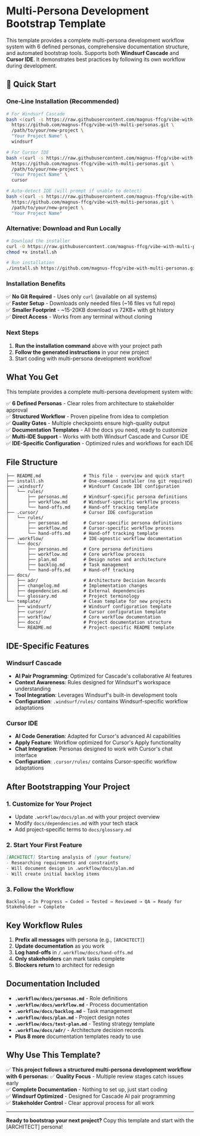 # Multi-Persona Development Bootstrap Template

This template provides a complete multi-persona development workflow system with 6 defined personas, comprehensive documentation structure, and automated bootstrap tools. Supports both **Windsurf Cascade** and **Cursor IDE**. It demonstrates best practices by following its own workflow during development.

## 🚀 Quick Start

### One-Line Installation (Recommended)
```bash
# For Windsurf Cascade
bash <(curl -s https://raw.githubusercontent.com/magnus-ffcg/vibe-with-multi-personas/main/install.sh) \
  https://github.com/magnus-ffcg/vibe-with-multi-personas.git \
  /path/to/your/new-project \
  "Your Project Name" \
  windsurf

# For Cursor IDE
bash <(curl -s https://raw.githubusercontent.com/magnus-ffcg/vibe-with-multi-personas/main/install.sh) \
  https://github.com/magnus-ffcg/vibe-with-multi-personas.git \
  /path/to/your/new-project \
  "Your Project Name" \
  cursor

# Auto-detect IDE (will prompt if unable to detect)
bash <(curl -s https://raw.githubusercontent.com/magnus-ffcg/vibe-with-multi-personas/main/install.sh) \
  https://github.com/magnus-ffcg/vibe-with-multi-personas.git \
  /path/to/your/new-project \
  "Your Project Name"
```

### Alternative: Download and Run Locally
```bash
# Download the installer
curl -O https://raw.githubusercontent.com/magnus-ffcg/vibe-with-multi-personas/main/install.sh
chmod +x install.sh

# Run installation
./install.sh https://github.com/magnus-ffcg/vibe-with-multi-personas.git /path/to/your/new-project "Your Project Name" windsurf
```

### Installation Benefits
✅ **No Git Required** - Uses only `curl` (available on all systems)  
✅ **Faster Setup** - Downloads only needed files (~16 files vs full repo)  
✅ **Smaller Footprint** - ~15-20KB download vs 72KB+ with git history  
✅ **Direct Access** - Works from any terminal without cloning  

### Next Steps
1. **Run the installation command** above with your project path
2. **Follow the generated instructions** in your new project
3. Start coding with multi-persona development workflow!

## What You Get

This template provides a complete multi-persona development system with:

✅ **6 Defined Personas** - Clear roles from architecture to stakeholder approval  
✅ **Structured Workflow** - Proven pipeline from idea to completion  
✅ **Quality Gates** - Multiple checkpoints ensure high-quality output  
✅ **Documentation Templates** - All the docs you need, ready to customize  
✅ **Multi-IDE Support** - Works with both Windsurf Cascade and Cursor IDE  
✅ **IDE-Specific Configuration** - Optimized rules and workflows for each IDE  

## File Structure

```
├── README.md                # This file - overview and quick start
├── install.sh               # One-command installer (no git required)
├── .windsurf/               # Windsurf Cascade IDE configuration
│   └── rules/
│       ├── personas.md      # Windsurf-specific persona definitions
│       ├── workflow.md      # Windsurf-specific workflow process
│       └── hand-offs.md     # Hand-off tracking template
├── .cursor/                 # Cursor IDE configuration
│   └── rules/
│       ├── personas.md      # Cursor-specific persona definitions
│       ├── workflow.md      # Cursor-specific workflow process
│       └── hand-offs.md     # Hand-off tracking template
├── .workflow/               # IDE-agnostic workflow documentation
│   └── docs/
│       ├── personas.md      # Core persona definitions
│       ├── workflow.md      # Core workflow process
│       ├── plan.md          # Design notes and architecture
│       ├── backlog.md       # Task management
│       └── hand-offs.md     # Hand-off tracking
├── docs/
│   ├── adr/                 # Architecture Decision Records
│   ├── changelog.md         # Implementation changes
│   ├── dependencies.md      # External dependencies
│   └── glossary.md          # Project terminology
└── template/                # Clean template for new projects
    ├── windsurf/            # Windsurf configuration template
    ├── cursor/              # Cursor configuration template
    ├── workflow/            # Core workflow documentation
    ├── docs/                # Project documentation structure
    └── README.md            # Project-specific README template
```

## IDE-Specific Features

### Windsurf Cascade
- **AI Pair Programming**: Optimized for Cascade's collaborative AI features
- **Context Awareness**: Rules designed for Windsurf's workspace understanding
- **Tool Integration**: Leverages Windsurf's built-in development tools
- **Configuration**: `.windsurf/rules/` contains Windsurf-specific workflow adaptations

### Cursor IDE
- **AI Code Generation**: Adapted for Cursor's advanced AI capabilities
- **Apply Feature**: Workflow optimized for Cursor's Apply functionality
- **Chat Integration**: Personas designed to work with Cursor's chat interface
- **Configuration**: `.cursor/rules/` contains Cursor-specific workflow adaptations

## After Bootstrapping Your Project

### 1. Customize for Your Project
- Update `.workflow/docs/plan.md` with your project overview
- Modify `docs/dependencies.md` with your tech stack
- Add project-specific terms to `docs/glossary.md`

### 2. Start Your First Feature
```markdown
[ARCHITECT] Starting analysis of [your feature]
- Researching requirements and constraints
- Will document design in .workflow/docs/plan.md
- Will create initial backlog items
```

### 3. Follow the Workflow
```
Backlog → In Progress → Coded → Tested → Reviewed → QA → Ready for Stakeholder → Complete
```

## Key Workflow Rules

1. **Prefix all messages** with persona (e.g., `[ARCHITECT]`)
2. **Update documentation** as you work
3. **Log hand-offs** in `/.workflow/docs/hand-offs.md`
4. **Only stakeholders** can mark tasks complete
5. **Blockers return** to architect for redesign

## Documentation Included

- **`.workflow/docs/personas.md`** - Role definitions
- **`.workflow/docs/workflow.md`** - Process documentation
- **`.workflow/docs/backlog.md`** - Task management
- **`.workflow/docs/plan.md`** - Project design notes
- **`.workflow/docs/test-plan.md`** - Testing strategy template
- **`.workflow/docs/adr/`** - Architecture decision records
- **Plus 8 more** documentation templates ready to use

## Why Use This Template?

✅ **This project follows a structured multi-persona development workflow with 6 personas:** 
✅ **Quality Focus** - Multiple review stages catch issues early  
✅ **Complete Documentation** - Nothing to set up, just start coding  
✅ **Windsurf Optimized** - Designed for Cascade AI pair programming  
✅ **Stakeholder Control** - Clear approval process for all work  

---

**Ready to bootstrap your next project?** Copy this template and start with the [ARCHITECT] persona!
